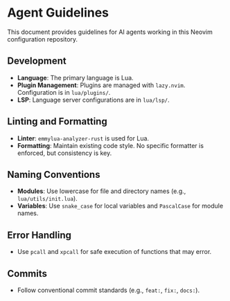
# Agent Guidelines

This document provides guidelines for AI agents working in this Neovim configuration repository.

## Development

- **Language**: The primary language is Lua.
- **Plugin Management**: Plugins are managed with `lazy.nvim`. Configuration is in `lua/plugins/`.
- **LSP**: Language server configurations are in `lua/lsp/`.

## Linting and Formatting

- **Linter**: `emmylua-analyzer-rust` is used for Lua.
- **Formatting**: Maintain existing code style. No specific formatter is enforced, but consistency is key.

## Naming Conventions

- **Modules**: Use lowercase for file and directory names (e.g., `lua/utils/init.lua`).
- **Variables**: Use `snake_case` for local variables and `PascalCase` for module names.

## Error Handling

- Use `pcall` and `xpcall` for safe execution of functions that may error.

## Commits

- Follow conventional commit standards (e.g., `feat:`, `fix:`, `docs:`).
